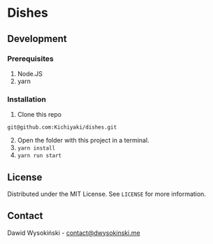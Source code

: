 # Dishes

## Development

### Prerequisites

1. Node.JS
2. yarn

### Installation

1. Clone this repo
```
git@github.com:Kichiyaki/dishes.git
```
2. Open the folder with this project in a terminal.
3. ``yarn install``
4. ``yarn run start``

## License

Distributed under the MIT License. See ``LICENSE`` for more information.

## Contact

Dawid Wysokiński - [contact@dwysokinski.me](mailto:contact@dwysokinski.me)

